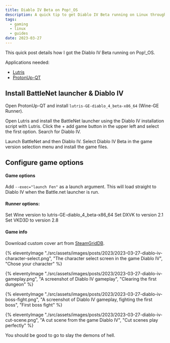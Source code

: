 ```yaml
---
title: Diablo IV Beta on Pop!_OS
description: A quick tip to get Diablo IV Beta running on Linux through Lutris.
tags:
  - gaming
  - linux
  - guides
date: 2023-03-27
---
```


This quick post details how I got the Diablo IV Beta running on Pop!_OS.

Applications needed:
* [Lutris](https://lutris.net/downloads)
* [ProtonUp-QT](https://davidotek.github.io/protonup-qt/)

## Install BattleNet launcher & Diablo IV

Open ProtonUp-QT and install `lutris-GE-diablo_4_beta-x86_64` (Wine-GE Runner).

Open Lutris and install the BattleNet launcher using the Diablo IV installation script with Lutris. Click the + add game button in the upper left and select the first option. Search for Diablo IV.

Launch BattleNet and then Diablo IV. Select Diablo IV Beta in the game version selection menu and install the game files.

## Configure game options

#### Game options
Add `--exec="launch Fen"` as a launch argument. This will load straight to Diablo IV when the Battle.net launcher is run.

#### Runner options:
Set Wine version to lutris-GE-diablo_4_beta-x86_64
Set DXVK to version 2.1
Set VKD3D to version 2.8

#### Game info
Download custom cover art from [SteamGridDB](https://www.steamgriddb.com/search/grids?term=Diablo+Iv).

{% eleventyImage "./src/assets/images/posts/2023/2023-03-27-diablo-iv-character-select.png", "The character select screen in the game Diablo IV", "Chose your character" %}

{% eleventyImage "./src/assets/images/posts/2023/2023-03-27-diablo-iv-gameplay.png", "A screenshot of Diablo IV gameplay", "Clearing the first dungeon" %}

{% eleventyImage "./src/assets/images/posts/2023/2023-03-27-diablo-iv-boss-fight.png", "A screenshot of Diablo IV gameplay, fighting the first boss", "First boss fight" %}

{% eleventyImage "./src/assets/images/posts/2023/2023-03-27-diablo-iv-cut-scene.png", "A cut scene from the game Diablo IV", "Cut scenes play perfectly" %}

You should be good to go to slay the demons of hell.